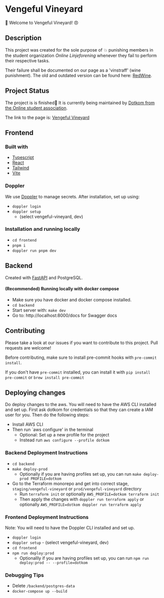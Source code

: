# Vengeful Vineyard

:wine_glass: Welcome to Vengeful Vineyard! :angry:

## Description

This project was created for the sole purpose of :boom: punishing members in the
student organization <i>Online Linjeforening</i> whenever they fail to perform
their respective tasks.

Their failure shall be documented on our page as a 'vinstraff' (wine punishment).
The old and outdated version can be found here: [RedWine](https://online.ntnu.no/redwine/).

## Project Status

The project is is finished🎉
It is currently being maintained by [Dotkom from the Online student association](https://online.ntnu.no/).

The link to the page is: [Vengeful Vineyard](https://vinstraff.no/)

## Frontend

### Built with

- [Typescript](https://www.typescriptlang.org/)
- [React](https://reactjs.org/)
- [Tailwind](https://tailwindcss.com/)
- [Vite](https://vitejs.dev/)

### Doppler

We use [Doppler](https://docs.doppler.com) to manage secrets. After installation, set up using:

- `doppler login`
- `doppler setup`
  - (select vengeful-vineyard, dev)

### Installation and running locally

- `cd frontend`
- `pnpm i`
- `doppler run pnpm dev`

## Backend

Created with [FastAPI](https://fastapi.tiangolo.com) and PostgreSQL.

#### (Recommended) Running locally with docker compose

- Make sure you have docker and docker compose installed.
- `cd backend`
- Start server with: `make dev`
- Go to: http://localhost:8000/docs for Swagger docs

## Contributing

Please take a look at our issues if you want to contribute to this project. Pull requests are welcome!

Before contributing, make sure to install pre-commit hooks with `pre-commit install`.

If you don't have `pre-commit` installed, you can install it with `pip install pre-commit` or `brew install pre-commit`

## Deploying changes

Do deploy changes to the aws. You will need to have the AWS CLI installed and set up.
First ask dotkom for credentials so that they can create a IAM user for you. Then do the following steps:

- Install AWS CLI
- Then run `aws configure' in the terminal
  - Optional: Set up a new profile for the project
  - Instead run `aws configure --profile dotkom`

### Backend Deployment Instructions

- `cd backend`
- `make deploy-prod`
  - Optionally if you are having profiles set up, you can run `make deploy-prod PROFILE=dotkom`
- Go to the Terraform monorepo and get into correct stage, `staging/vengeful-vineyard` or `prod/vengeful-vineyard` directory
  - Run `terraform init` or optionally `AWS_PROFILE=dotkom terraform init`
  - Then apply the changes with `doppler run terraform apply` or optionally `AWS_PROFILE=dotkom doppler run terraform apply`

### Frontend Deployment Instructions
Note: You will need to have the Doppler CLI installed and set up.

- `doppler login`
- `doppler setup` - (select vengeful-vineyard, dev)
- `cd frontend`
- `npm run deploy:prod`
  - Optionallly if you are having profiles set up, you can run `npm run deploy:prod -- --profile=dotkom`

### Debugging Tips

- Delete `/backend/postgres-data`
- `docker-compose up --build`
